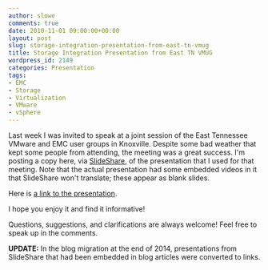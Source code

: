 ```yaml
---
author: slowe
comments: true
date: 2010-11-01 09:00:00+00:00
layout: post
slug: storage-integration-presentation-from-east-tn-vmug
title: Storage Integration Presentation from East TN VMUG
wordpress_id: 2149
categories: Presentation
tags:
- EMC
- Storage
- Virtualization
- VMware
- vSphere
---
```


Last week I was invited to speak at a joint session of the East Tennessee VMware and EMC user groups in Knoxville. Despite some bad weather that kept some people from attending, the meeting was a great success. I'm posting a copy here, via [SlideShare](http://www.slideshare.net/), of the presentation that I used for that meeting. Note that the actual presentation had some embedded videos in it that SlideShare won't translate; these appear as blank slides.

Here is [a link to the presentation][1].

I hope you enjoy it and find it informative!

Questions, suggestions, and clarifications are always welcome! Feel free to speak up in the comments.

**UPDATE:** In the blog migration at the end of 2014, presentations from SlideShare that had been embedded in blog articles were converted to links.

[1]: http://www.slideshare.net/lowescott/20101026easttnvmugpreso
